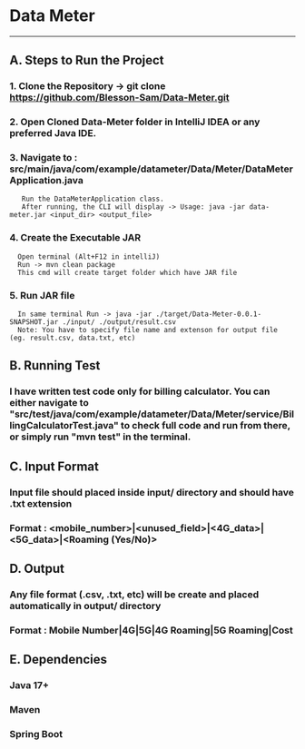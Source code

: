 # Data Meter
------------

## A. Steps to Run the Project

### 1. Clone the Repository -> git clone https://github.com/Blesson-Sam/Data-Meter.git

### 2. Open Cloned Data-Meter folder in IntelliJ IDEA or any preferred Java IDE.

### 3. Navigate to : src/main/java/com/example/datameter/Data/Meter/DataMeterApplication.java 
       Run the DataMeterApplication class.
       After running, the CLI will display -> Usage: java -jar data-meter.jar <input_dir> <output_file>

### 4. Create the Executable JAR
      Open terminal (Alt+F12 in intelliJ)
      Run -> mvn clean package
      This cmd will create target folder which have JAR file

### 5. Run JAR file
      In same terminal Run -> java -jar ./target/Data-Meter-0.0.1-SNAPSHOT.jar ./input/ ./output/result.csv
      Note: You have to specify file name and extenson for output file (eg. result.csv, data.txt, etc)

## B. Running Test

### I have written test code only for billing calculator. You can either navigate to "src/test/java/com/example/datameter/Data/Meter/service/BillingCalculatorTest.java" to check full code and run from there, or simply run "mvn test" in the terminal.

## C. Input Format

### Input file should placed inside input/ directory and should have .txt extension
### Format : <mobile_number>|<unused_field>|<4G_data>|<5G_data>|<Roaming (Yes/No)>

## D. Output

### Any file format (.csv, .txt, etc) will be create and placed automatically in output/ directory
### Format : Mobile Number|4G|5G|4G Roaming|5G Roaming|Cost

## E. Dependencies

### Java 17+
### Maven
### Spring Boot









